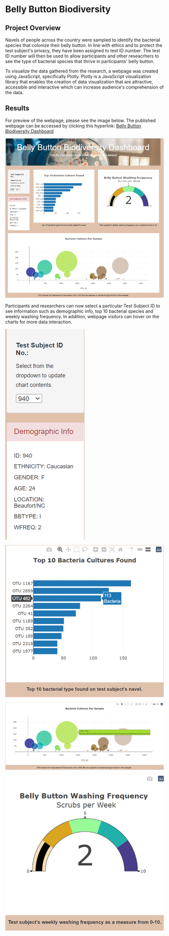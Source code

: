 # Belly Button Biodiversity

## Project Overview
Navels of people across the country were sampled to identify the bacterial species that colonize their belly button. In line with ethics and to protect the test subject's privacy, they have been assigned to test ID number. The test ID number will then be used to allow participants and other reseacrhers to see the type of bacterial species that thrive in participants' belly button. 

To visualize the data gathered from the research, a webpage was created using JavaScript, specifically Plotly. Plotly is a JavaScript visualization library that enables the creation of data visualization that are attractive, accessible and interactive which can increase audience's comprehension of the data. 

## Results
For preview of the webpage, please see the image below. The published webpage can be accessed by clicking this hyperlink: [Belly Button Biodiversity Dashboard](https://kntln.github.io/Belly_Button_Biodiversity/) 

![Webpage](https://github.com/kntln/Belly_Button_Biodiversity/blob/main/figures/Belly_Button_Biodiversity_Webpage.png)

Participants and researchers can now select a particular Test Subject ID to see information such as demographic info, top 10 bacterial species and weekly washing frequency. In addition, webpage visitors can hover on the charts for more data interaction. 

![Demographic Info](https://github.com/kntln/Belly_Button_Biodiversity/blob/main/figures/Demographic_Info.png)

![Top 10 Bacteria](https://github.com/kntln/Belly_Button_Biodiversity/blob/main/figures/Top_10_Bacteria_Found.png)

![Bacteria Cultures](https://github.com/kntln/Belly_Button_Biodiversity/blob/main/figures/Bacteria_Cultures_Per_Sample.png)

![Washing Frequency](https://github.com/kntln/Belly_Button_Biodiversity/blob/main/figures/Washing_Frequency.png)